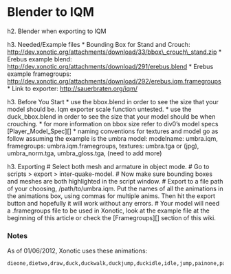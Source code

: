 Blender to IQM
==============

h2. Blender when exporting to IQM

h3. Needed/Example files
 \* Bounding Box for Stand and Crouch: http://dev.xonotic.org/attachments/download/33/bbox\_crouch\_stand.zip
 \* Erebus example blend: http://dev.xonotic.org/attachments/download/291/erebus.blend
 \* Erebus example framegroups: http://dev.xonotic.org/attachments/download/292/erebus.iqm.framegroups
 \* Link to exporter: http://sauerbraten.org/iqm/

h3. Before You Start
 \* use the bbox.blend in order to see the size that your model should be. Iqm exporter scale function untested.
 \* use the duck\_bbox.blend in order to see the size that your model should be when crouching.
 \* for more information on bbox size refer to div0’s model specs [Player\_Model\_Spec][]
 \* naming conventions for textures and model go as follow assuming the example is the umbra model: modelname: umbra.iqm, framegroups: umbra.iqm.framegroups, textures: umbra.tga or (jpg), umbra\_norm.tga, umbra\_gloss.tga, (need to add more)

h3. Exporting
 \# Select both mesh and armature in object mode.
 \# Go to scripts \> export \> inter-quake-model.
 \# Now make sure bounding boxes and meshes are both highlighted in the script window.
 \# Export to a file path of your choosing, /path/to/umbra.iqm. Put the names of all the animations in the animations box, using commas for multiple anims. Then hit the export button and hopefully it will work without any errors.
 \# Your model will need a .framegroups file to be used in Xonotic, look at the example file at the beginning of this article or check the [Framegroups][] section of this wiki.

### Notes

As of 01/06/2012, Xonotic uses these animations:

    dieone,dietwo,draw,duck,duckwalk,duckjump,duckidle,idle,jump,painone,paintwo,shoot,taunt,run,runbackwards,strafeleft,straferight,deadone,deadtwo,forwardright,forwardleft,backright,backleft,melee,duckwalkbackwards,duckstrafeleft,duckstraferight,duckforwardright,duckwalkforwardleft,duckbackwardright,duckbackwardleft
